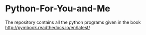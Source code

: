 # Python-For-You-and-Me
The repository contains all the python programs given in the book http://pymbook.readthedocs.io/en/latest/
